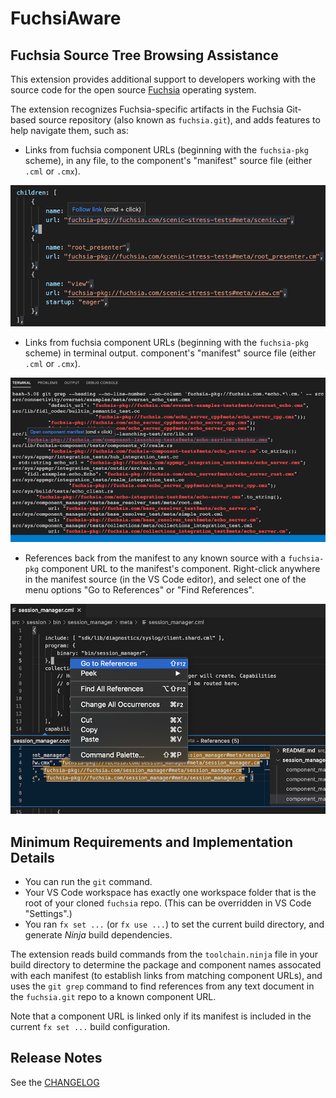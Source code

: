 # FuchsiAware
## Fuchsia Source Tree Browsing Assistance

This extension provides additional support to developers working with the source code for the
open source [Fuchsia](https://fuchsia.dev) operating system.

The extension recognizes Fuchsia-specific artifacts in the Fuchsia Git-based source repository
(also known as `fuchsia.git`), and adds features to help navigate them, such as:

* Links from fuchsia component URLs (beginning with the `fuchsia-pkg` scheme), in any file, to the
  component's "manifest" source file (either `.cml` or `.cmx`).

![example-links](images/document-links.png)

* Links from fuchsia component URLs (beginning with the `fuchsia-pkg` scheme) in terminal output.
  component's "manifest" source file (either `.cml` or `.cmx`).

![example-links](images/terminal-links.png)

* References back from the manifest to any known source with a `fuchsia-pkg` component URL to the
  manifest's component. Right-click anywhere in the manifest source (in the VS Code editor), and
  select one of the menu options "Go to References" or "Find References".

![example-references](images/references.png)

## Minimum Requirements and Implementation Details

* You can run the `git` command.
* Your VS Code workspace has exactly one workspace folder that is the root of your cloned `fuchsia`
  repo. (This can be overridden in VS Code "Settings".)
* You ran `fx set ...` (or `fx use ...`) to set the current build directory, and generate _Ninja_
  build dependencies.

The extension reads build commands from the `toolchain.ninja` file in your build directory to
determine the package and component names assocated with each manifest (to establish links from
matching component URLs), and uses the `git grep` command to find references from any text document
in the `fuchsia.git` repo to a known component URL.

Note that a component URL is linked only if its manifest is included in the current `fx set ...`
build configuration.

## Release Notes

See the [CHANGELOG](CHANGELOG.md)
